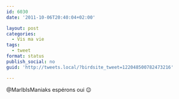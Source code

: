 ```yaml
---
id: 6030
date: '2011-10-06T20:40:04+02:00'

layout: post
categories:
  - Vis ma vie
tags:
  - tweet
format: status
publish_social: no
guid: 'http://tweets.local/?birdsite_tweet=122048500782473216'

---
```


@MarlbIsManiaks espérons oui 😉